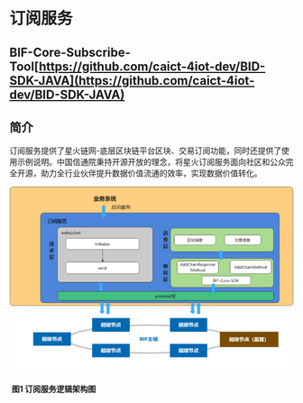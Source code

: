 # 订阅服务

<a name="RPOky"></a>

## BIF-Core-Subscribe-Tool[https://github.com/caict-4iot-dev/BID-SDK-JAVA](https://github.com/caict-4iot-dev/BID-SDK-JAVA)

<a name="mzYWs"></a>

## 简介

订阅服务提供了星火链网-底层区块链平台区块、交易订阅功能，同时还提供了使用示例说明。中国信通院秉持开源开放的理念，将星火订阅服务面向社区和公众完全开源，助力全行业伙伴提升数据价值流通的效率，实现数据价值转化。

<img src="../images/image-20211103160915945.png" alt="image-20211103160915945.png" style="zoom:80%;" >

​                                                                                **图1 订阅服务逻辑架构图**